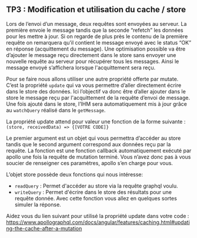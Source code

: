 ## TP3 : Modification et utilisation du cache / store

Lors de l’envoi d’un message, deux requêtes sont envoyées au serveur. La première envoie le message tandis que la seconde “refetch” les données pour les mettre à jour. Si on regarde de plus près le contenu de la première requête on remarquera qu’il contient le message envoyé avec le status “OK” en réponse (acquittement du message). Une optimisation possible va être d’ajouter le message reçu directement dans le store sans envoyer une nouvelle requête au serveur pour récupérer tous les messages. Ainsi le message envoyé s’affichera lorsque l'acquittement sera reçu.

Pour se faire nous allons utiliser une autre propriété offerte par mutate. C’est la propriété `update` qui va vous permettre d’aller directement écrire dans le store des données. Ici l’objectif va donc être d’aller ajouter dans le store le message reçu par l'acquittement de la requête d’envoi de message. Une fois ajouté dans le store, l’IHM sera automatiquement mis à jour grâce au `watchQuery` réalisé dans le `getMessage`.

La propriété update attend pour valeur une fonction de la forme suivante : `(store, receivedData) => {[VOTRE CODE]}`

Le premier argument est un objet qui vous permettra d’accéder au store tandis que le second argument correspond aux données reçu par la requête. La fonction est une fonction callback automatiquement exécuté par apollo une fois la requête de mutation terminé. Vous n’avez donc pas à vous soucier de renseigner ces paramètres, apollo s’en charge pour vous.

L’objet store possède deux fonctions qui nous intéresse:

* `readQuery` : Permet d'accéder au store via la requête graphql voulu.
* `writeQuery` : Permet d'écrire dans le store des résultats pour une requête donnée. Avec cette fonction vous allez en quelques sortes simuler la réponse.

Aidez vous du lien suivant pour utilisé la propriété update dans votre code : https://www.apollographql.com/docs/angular/features/caching.html#updating-the-cache-after-a-mutation
